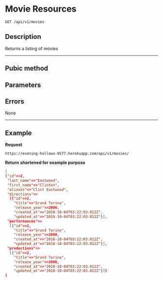 # Movie Resources

    GET /api/v1/movies

## Description
Returns a listing of movies

***

## Pubic method


## Parameters

## Errors
None

***

## Example
**Request**

    https://evening-hollows-9577.herokuapp.com/api/v1/movies/

**Return** __shortened for example purpose__
``` json
[
{"id"=>2,
 "last_name"=>"Eastwood",
 "first_name"=>"Clinton",
 "aliases"=>"Clint Eastwood",
 "directions"=>
  [{"id"=>2,
    "title"=>"Grand Torino",
    "release_year"=>2006,
    "created_at"=>"2018-10-04T03:22:03.012Z",
    "updated_at"=>"2018-10-04T03:22:03.012Z"}],
 "performances"=>
  [{"id"=>2,
    "title"=>"Grand Torino",
    "release_year"=>2006,
    "created_at"=>"2018-10-04T03:22:03.012Z",
    "updated_at"=>"2018-10-04T03:22:03.012Z"}],
 "productions"=>
  [{"id"=>2,
    "title"=>"Grand Torino",
    "release_year"=>2006,
    "created_at"=>"2018-10-04T03:22:03.012Z",
    "updated_at"=>"2018-10-04T03:22:03.012Z"}]}
]
```
